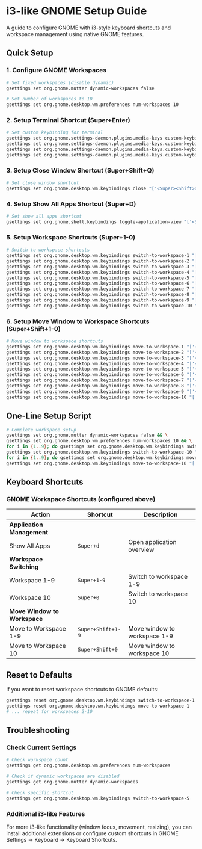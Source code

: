 # i3-like GNOME Setup Guide

A guide to configure GNOME with i3-style keyboard shortcuts and workspace management using native GNOME features.

## Quick Setup

### 1. Configure GNOME Workspaces
```bash
# Set fixed workspaces (disable dynamic)
gsettings set org.gnome.mutter dynamic-workspaces false

# Set number of workspaces to 10
gsettings set org.gnome.desktop.wm.preferences num-workspaces 10
```

### 2. Setup Terminal Shortcut (Super+Enter)
```bash
# Set custom keybinding for terminal
gsettings set org.gnome.settings-daemon.plugins.media-keys custom-keybindings "['/org/gnome/settings-daemon/plugins/media-keys/custom-keybindings/terminal/']"
gsettings set org.gnome.settings-daemon.plugins.media-keys.custom-keybinding:/org/gnome/settings-daemon/plugins/media-keys/custom-keybindings/terminal/ name "Open Terminal"
gsettings set org.gnome.settings-daemon.plugins.media-keys.custom-keybinding:/org/gnome/settings-daemon/plugins/media-keys/custom-keybindings/terminal/ command "/usr/bin/ptyxis --maximize --new-window"
gsettings set org.gnome.settings-daemon.plugins.media-keys.custom-keybinding:/org/gnome/settings-daemon/plugins/media-keys/custom-keybindings/terminal/ binding "<Super>Return"
```

### 3. Setup Close Window Shortcut (Super+Shift+Q)
```bash
# Set close window shortcut
gsettings set org.gnome.desktop.wm.keybindings close "['<Super><Shift>q']"
```

### 4. Setup Show All Apps Shortcut (Super+D)
```bash
# Set show all apps shortcut
gsettings set org.gnome.shell.keybindings toggle-application-view "['<Super>d']"
```

### 5. Setup Workspace Shortcuts (Super+1-0)
```bash
# Switch to workspace shortcuts
gsettings set org.gnome.desktop.wm.keybindings switch-to-workspace-1 "['<Super>1']"
gsettings set org.gnome.desktop.wm.keybindings switch-to-workspace-2 "['<Super>2']"
gsettings set org.gnome.desktop.wm.keybindings switch-to-workspace-3 "['<Super>3']"
gsettings set org.gnome.desktop.wm.keybindings switch-to-workspace-4 "['<Super>4']"
gsettings set org.gnome.desktop.wm.keybindings switch-to-workspace-5 "['<Super>5']"
gsettings set org.gnome.desktop.wm.keybindings switch-to-workspace-6 "['<Super>6']"
gsettings set org.gnome.desktop.wm.keybindings switch-to-workspace-7 "['<Super>7']"
gsettings set org.gnome.desktop.wm.keybindings switch-to-workspace-8 "['<Super>8']"
gsettings set org.gnome.desktop.wm.keybindings switch-to-workspace-9 "['<Super>9']"
gsettings set org.gnome.desktop.wm.keybindings switch-to-workspace-10 "['<Super>0']"
```

### 6. Setup Move Window to Workspace Shortcuts (Super+Shift+1-0)
```bash
# Move window to workspace shortcuts
gsettings set org.gnome.desktop.wm.keybindings move-to-workspace-1 "['<Super><Shift>1']"
gsettings set org.gnome.desktop.wm.keybindings move-to-workspace-2 "['<Super><Shift>2']"
gsettings set org.gnome.desktop.wm.keybindings move-to-workspace-3 "['<Super><Shift>3']"
gsettings set org.gnome.desktop.wm.keybindings move-to-workspace-4 "['<Super><Shift>4']"
gsettings set org.gnome.desktop.wm.keybindings move-to-workspace-5 "['<Super><Shift>5']"
gsettings set org.gnome.desktop.wm.keybindings move-to-workspace-6 "['<Super><Shift>6']"
gsettings set org.gnome.desktop.wm.keybindings move-to-workspace-7 "['<Super><Shift>7']"
gsettings set org.gnome.desktop.wm.keybindings move-to-workspace-8 "['<Super><Shift>8']"
gsettings set org.gnome.desktop.wm.keybindings move-to-workspace-9 "['<Super><Shift>9']"
gsettings set org.gnome.desktop.wm.keybindings move-to-workspace-10 "['<Super><Shift>0']"
```

## One-Line Setup Script
```bash
# Complete workspace setup
gsettings set org.gnome.mutter dynamic-workspaces false && \
gsettings set org.gnome.desktop.wm.preferences num-workspaces 10 && \
for i in {1..9}; do gsettings set org.gnome.desktop.wm.keybindings switch-to-workspace-$i "['<Super>$i']"; done && \
gsettings set org.gnome.desktop.wm.keybindings switch-to-workspace-10 "['<Super>0']" && \
for i in {1..9}; do gsettings set org.gnome.desktop.wm.keybindings move-to-workspace-$i "['<Super><Shift>$i']"; done && \
gsettings set org.gnome.desktop.wm.keybindings move-to-workspace-10 "['<Super><Shift>0']"
```

## Keyboard Shortcuts

### GNOME Workspace Shortcuts (configured above)
| Action | Shortcut | Description |
|--------|----------|-------------|
| **Application Management** | | |
| Show All Apps | `Super+d` | Open application overview |
| **Workspace Switching** | | |
| Workspace 1-9 | `Super+1-9` | Switch to workspace 1-9 |
| Workspace 10 | `Super+0` | Switch to workspace 10 |
| **Move Window to Workspace** | | |
| Move to Workspace 1-9 | `Super+Shift+1-9` | Move window to workspace 1-9 |
| Move to Workspace 10 | `Super+Shift+0` | Move window to workspace 10 |

## Reset to Defaults
If you want to reset workspace shortcuts to GNOME defaults:
```bash
gsettings reset org.gnome.desktop.wm.keybindings switch-to-workspace-1
gsettings reset org.gnome.desktop.wm.keybindings move-to-workspace-1
# ... repeat for workspaces 2-10
```

## Troubleshooting

### Check Current Settings
```bash
# Check workspace count
gsettings get org.gnome.desktop.wm.preferences num-workspaces

# Check if dynamic workspaces are disabled
gsettings get org.gnome.mutter dynamic-workspaces

# Check specific shortcut
gsettings get org.gnome.desktop.wm.keybindings switch-to-workspace-5
```

### Additional i3-like Features
For more i3-like functionality (window focus, movement, resizing), you can install additional extensions or configure custom shortcuts in GNOME Settings → Keyboard → Keyboard Shortcuts.